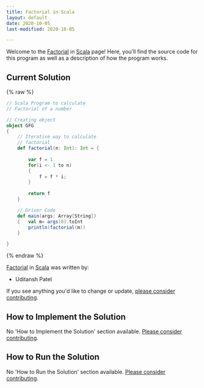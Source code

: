 ```yaml
---
title: Factorial in Scala
layout: default
date: 2020-10-05
last-modified: 2020-10-05

---
```


Welcome to the [Factorial](https://sampleprograms.io/projects/factorial) in [Scala](https://sampleprograms.io/languages/scala) page! Here, you'll find the source code for this program as well as a description of how the program works.

## Current Solution

{% raw %}

```scala
// Scala Program to calculate 
// Factorial of a number 

// Creating object 
object GFG 
{ 
    // Iterative way to calculate 
    // factorial 
    def factorial(n: Int): Int = { 
        
        var f = 1
        for(i <- 1 to n) 
        { 
            f = f * i; 
        } 
        
        return f 
    } 

    // Driver Code 
    def main(args: Array[String]) 
    {   val m= args(0).toInt
        println(factorial(m)) 
    } 

}
```

{% endraw %}

[Factorial](https://sampleprograms.io/projects/factorial) in [Scala](https://sampleprograms.io/languages/scala) was written by:

- Uditansh Patel

If you see anything you'd like to change or update, [please consider contributing](https://github.com/TheRenegadeCoder/sample-programs).

## How to Implement the Solution

No 'How to Implement the Solution' section available. [Please consider contributing](https://github.com/TheRenegadeCoder/sample-programs-website).

## How to Run the Solution

No 'How to Run the Solution' section available. [Please consider contributing](https://github.com/TheRenegadeCoder/sample-programs-website).